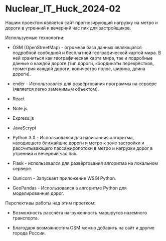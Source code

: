 # Nuclear_IT_Huck_2024-02
Нашим проектом является сайт прогнозирующий нагрузку на метро и дороги в утренний и вечерний час пик для застройщиков.

Используемые технологии:

  - OSM (OpenStreetMap) - огромная база данных являющаяся подробной свободной и бесплатной географической картой мира. В ней храниться как географическая карта мира, так и подробные данные о каждой дороге (тип дороги, координаты перекрёстков, геометрия каждой дороги, количество полос, ширина, длина дороги).

  - ender - Использовался для развёртования программы на сервере (является легко заменимым объектом).

  - React

  - Note.js

  - Express.js

  - JavaScrypt

  - Python 3.X - Использовался для написанния алгоритма, находившего ближайшие дороги и метро к зоне застройки и рассчитывающего пассажиропотоки в метро и нагрузки дорог в утренний и вечерний час пик.

  - Flask - использовался для развёртования алгоритма на локальном сервере.

  - Qunicorn -  Запускает приложение WSGI Python.

  - GeoPandas - Использовался в алгоритме Python для моделированния дорог.




Перспективы работы над этим проетком:

  - Возможность рассчёта нагруженность маршрутов наземного транспорта.

  - Благодаря возможностям OSM можно добавить на сайт и другие города России.
